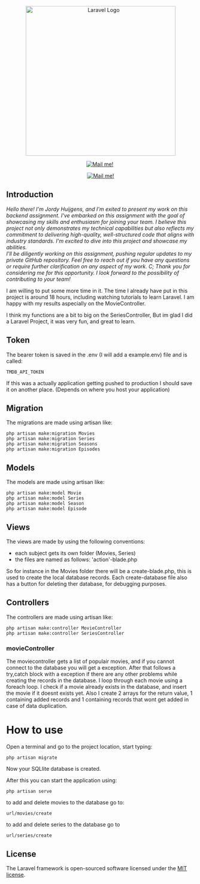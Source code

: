 <p align="center"><a href="https://laravel.com" target="_blank"><img src="https://play-lh.googleusercontent.com/XXqfqs9irPSjphsMPcC-c6Q4-FY5cd8klw4IdI2lof_Ie-yXaFirqbNDzK2kJ808WXJk" width="400" alt="Laravel Logo"></a></p>
<p align="center">
<a href="https://www.linkedin.com/in/jordy-huijgens-319406250/"><img src="https://img.shields.io/badge/LinkedIn-blue" alt="Mail me!"></a>
<a><img src="https://komarev.com/ghpvc/?username=certifiedbadb&style=flat-square&color=blue" alt=""/></p></a>
    
</p>
<p align="center">
<a href="mailto:jordy.huijgens@outlook.com"><img src="https://img.shields.io/badge/Gmail-D14836?style=for-the-badge&logo=gmail&logoColor=white" alt="Mail me!"></a>
</p>
    
## Introduction


 _Hello there! I'm Jordy Huijgens, and I'm exited to present my work on this backend assignment. I've embarked on this assignment with the goal of showcasing my skills and enthusiasm for joining your team. I believe 
 this project not only demonstrates my technical capabilities but also reflects my commitment to delivering high-quality, well-structured code that aligns with industry standards. I'm excited to dive into this 
 project and showcase my abilities.  
 I'll be diligently working on this assignment, pushing regular updates to my private GitHub repository. Feel free to reach out if you have any questions or require further clarification on any aspect of my work. C;
 Thank you for considering me for this opportunity. I look forward to the possibility of contributing to your team!_

 I am willing to put some more time in it. The time I already have put in this project is around 18 hours, including watching tutorials to learn Laravel. I am happy with my results aspecially on the MovieController. 
 
 I think my functions are a bit to big on the SeriesController, But im glad I did a Laravel Project, it was very fun, and great to learn.
 
## Token
The bearer token is saved in the .env (I will add a example.env) file and is called:
``` 
TMDB_API_TOKEN
``` 
If this was a actually application getting pushed to production I should save it on another place. (Depends on where you host your application)

## Migration
The migrations are made using artisan like:
``` 
php artisan make:migration Movies
php artisan make:migration Series
php artisan make:migration Seasons
php artisan make:migration Episodes
``` 
## Models 

The models are made using artisan like: 
``` 
php artisan make:model Movie
php artisan make:model Series
php artisan make:model Season
php artisan make:model Episode
```

## Views

The views are made by using the following conventions:

- each subject gets its own folder (Movies, Series)
- the files are named as follows: 'action'-blade.php

So for instance in the Movies folder there will be a create-blade.php, this is used to create the local database records.
Each create-database file also has a button for deleting ther database, for debugging purposes.

## Controllers

The controllers are made using artisan like:
``` 
php artisan make:controller MovieController
php artisan make:controller SeriesController
```

### movieController

The moviecontroller gets a list of populair movies, and if you cannot connect to the database you will get a exception.
After that follows a try,catch block with a exception if there are any other problems while creating the records in the database.
I loop through each movie using a foreach loop.
I check if a movie already exists in the database, and insert the movie if it doesnt exists yet.
Also I create 2 arrays for the return value, 1 containing added records and 1 containing records that wont get added in case of data duplication.

# How to use

Open a terminal and go to the project location, start typing:

``` 
php artisan migrate
```

Now your SQLlite database is created.

After this you can start the application using:

``` 
php artisan serve
```
to add and delete movies to the database go to:
``` 
url/movies/create
```

to add and delete series to the database go to 
``` 
url/series/create
```


## License

The Laravel framework is open-sourced software licensed under the [MIT license](https://opensource.org/licenses/MIT).
